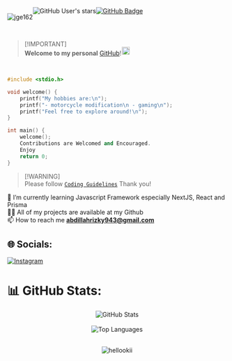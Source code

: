 <div style="display: flex;">
<p align="left"> 
  <img src="https://komarev.com/ghpvc/?username=jge162&label=Profile%20views&color=0e75b6&style=flat" alt="jge162" /> 
</p><img src="https://img.shields.io/github/stars/jge162?style=social" alt="GitHub User's stars">
  <a href="https://github.com/hellookii?tab=followers"><img src="https://img.shields.io/github/followers/hellookii?label=Followers&style=social" alt="GitHub Badge"></a>
</div><br>

>[!IMPORTANT]\
>**Welcome to my personal** [GitHub](https://github.com/hellookii)!<img src="https://camo.githubusercontent.com/c05b8e6f41e6e75b664d121f193fc3640f21b5f8ea0182efab1d2a8204e59caf/68747470733a2f2f62696f2e6c696e6b63646e2e746f2f696e73746162696f2e63632f7374617469632f696d616765732f6261636b2f747769747465725f69636f6e2e706e67" align="bottom" height="18" width="18" style="max-width: 100%; position: relative; left: 1px; top: -2px;"> 

<br> <!-- Empty line -->

```CPP
#include <stdio.h>

void welcome() {
    printf("My hobbies are:\n");
    printf("- motorcycle modification\n - gaming\n");
    printf("Feel free to explore around!\n");
}

int main() {
    welcome();
    Contributions are Welcomed and Encouraged.
    Enjoy
    return 0;
}

```

>[!WARNING]\
>Please follow [`Coding Guidelines`](https://github.com/hellookii/hellookii/blob/main/coding_guidelines.md) Thank you! 

🌱 I’m currently learning Javascript Framework especially NextJS, React and Prisma<br>👨‍💻 All of my projects are available at my Github<br> 📫 How to reach me <strong>abdillahrizky943@gmail.com</strong>

## 🌐 Socials:
[![Instagram](https://img.shields.io/badge/Instagram-%23E4405F.svg?logo=Instagram&logoColor=white)](https://instagram.com/m.rizkii_) 

# 📊 GitHub Stats:
<div align="center">
  <img src="https://github-readme-stats.vercel.app/api?username=hellookii&theme=nord&hide_border=true&include_all_commits=true&count_private=true" alt="GitHub Stats" />
</div>

<br/>

<div align="center">
  <img src="https://github-readme-stats.vercel.app/api/top-langs/?username=hellookii&theme=nord&hide_border=true&include_all_commits=true&count_private=true&layout=compact" alt="Top Languages" />
</div>

<br/>

<!-- [![Discord Presence](https://lanyard.cnrad.dev/api/458236535595204611)](https://discord.com/users/458236535595204611)
  
[![spotify-github-profile](https://spotify-github-profile.vercel.app/api/view?uid=ijmi5i3si5rvfkus29gx3sfcd&cover_image=true&theme=default&show_offline=false&background_color=121212&interchange=true&bar_color=53b14f&bar_color_cover=true)](https://spotify-github-profile.vercel.app/api/view?uid=ijmi5i3si5rvfkus29gx3sfcd&redirect=true)
 -->
<p align="center"> <img src="https://komarev.com/ghpvc/?username=hellookii&label=Profile%20views&color=0e75b6&style=flat" alt="hellookii" /> </p>
